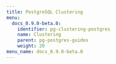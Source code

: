 ```yaml
---
title: PostgreSQL Clustering
menu:
  docs_0.9.0-beta.0:
    identifier: pg-clustering-postgres
    name: Clustering
    parent: pg-postgres-guides
    weight: 20
menu_name: docs_0.9.0-beta.0
---
```

